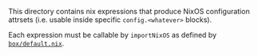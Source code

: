 This directory contains nix expressions that produce NixOS configuration
attrsets (i.e. usable inside specific `config.<whatever>` blocks).

Each expression must be callable by `importNixOS` as defined by
[`box/default.nix`](../box/default.nix).
